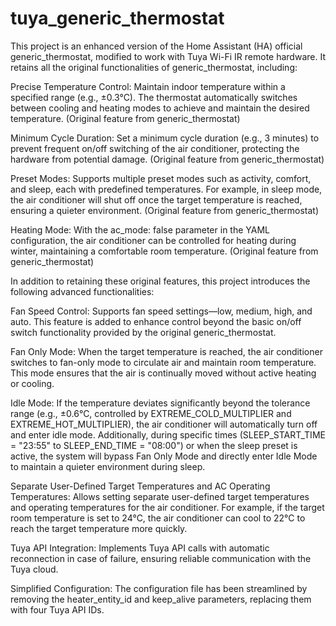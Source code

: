# tuya_generic_thermostat
This project is an enhanced version of the Home Assistant (HA) official generic_thermostat, modified to work with Tuya Wi-Fi IR remote hardware. It retains all the original functionalities of generic_thermostat, including:

Precise Temperature Control: Maintain indoor temperature within a specified range (e.g., ±0.3°C). The thermostat automatically switches between cooling and heating modes to achieve and maintain the desired temperature. (Original feature from generic_thermostat)

Minimum Cycle Duration: Set a minimum cycle duration (e.g., 3 minutes) to prevent frequent on/off switching of the air conditioner, protecting the hardware from potential damage. (Original feature from generic_thermostat)

Preset Modes: Supports multiple preset modes such as activity, comfort, and sleep, each with predefined temperatures. For example, in sleep mode, the air conditioner will shut off once the target temperature is reached, ensuring a quieter environment. (Original feature from generic_thermostat)

Heating Mode: With the ac_mode: false parameter in the YAML configuration, the air conditioner can be controlled for heating during winter, maintaining a comfortable room temperature. (Original feature from generic_thermostat)

In addition to retaining these original features, this project introduces the following advanced functionalities:

Fan Speed Control: Supports fan speed settings—low, medium, high, and auto. This feature is added to enhance control beyond the basic on/off switch functionality provided by the original generic_thermostat.

Fan Only Mode: When the target temperature is reached, the air conditioner switches to fan-only mode to circulate air and maintain room temperature. This mode ensures that the air is continually moved without active heating or cooling.

Idle Mode: If the temperature deviates significantly beyond the tolerance range (e.g., ±0.6°C, controlled by EXTREME_COLD_MULTIPLIER and EXTREME_HOT_MULTIPLIER), the air conditioner will automatically turn off and enter idle mode. Additionally, during specific times (SLEEP_START_TIME = "23:55" to SLEEP_END_TIME = "08:00") or when the sleep preset is active, the system will bypass Fan Only Mode and directly enter Idle Mode to maintain a quieter environment during sleep.

Separate User-Defined Target Temperatures and AC Operating Temperatures: Allows setting separate user-defined target temperatures and operating temperatures for the air conditioner. For example, if the target room temperature is set to 24°C, the air conditioner can cool to 22°C to reach the target temperature more quickly.

Tuya API Integration: Implements Tuya API calls with automatic reconnection in case of failure, ensuring reliable communication with the Tuya cloud.

Simplified Configuration: The configuration file has been streamlined by removing the heater_entity_id and keep_alive parameters, replacing them with four Tuya API IDs.
